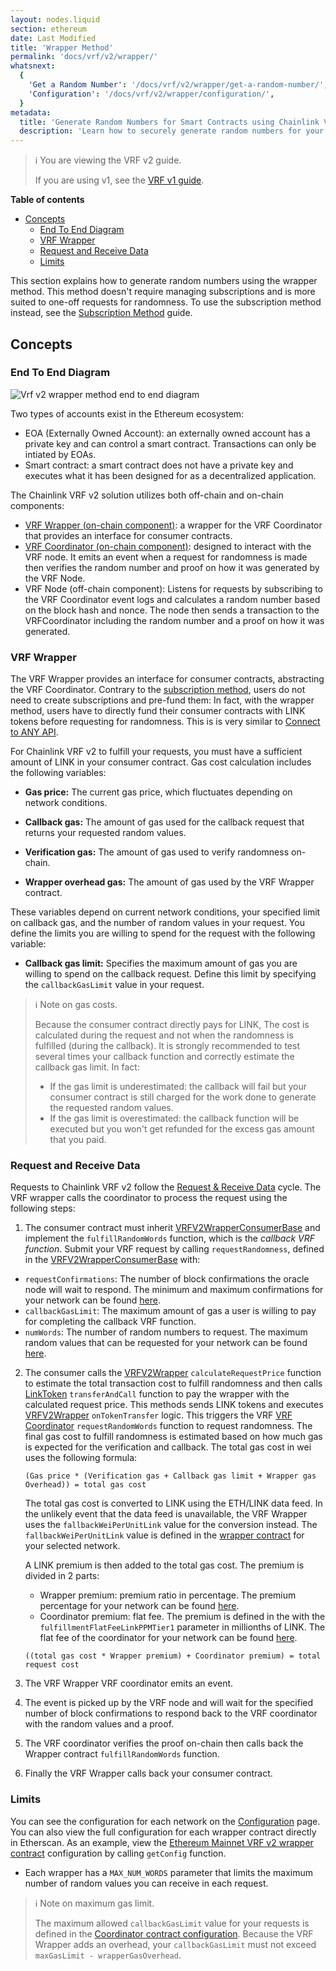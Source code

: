 ```yaml
---
layout: nodes.liquid
section: ethereum
date: Last Modified
title: 'Wrapper Method'
permalink: 'docs/vrf/v2/wrapper/'
whatsnext:
  {
    'Get a Random Number': '/docs/vrf/v2/wrapper/get-a-random-number/',
    'Configuration': '/docs/vrf/v2/wrapper/configuration/',
  }
metadata:
  title: 'Generate Random Numbers for Smart Contracts using Chainlink VRF v2 - Wrapper method'
  description: 'Learn how to securely generate random numbers for your smart contract with Chainlink VRF v2(an RNG). This guide uses the wrapper method.'
---
```


> ℹ️ You are viewing the VRF v2 guide.
>
> If you are using v1, see the [VRF v1 guide](/docs/chainlink-vrf/v1/).

**Table of contents**

- [Concepts](#concepts)
  - [End To End Diagram](#end-to-end-diagram)
  - [VRF Wrapper](#vrf-wrapper)
  - [Request and Receive Data](#request-and-receive-data)
  - [Limits](#limits)


This section explains how to generate random numbers using the wrapper method. This method doesn't require managing subscriptions and is more suited to one-off requests for randomness. To use the subscription method instead, see the [Subscription Method](/docs/vrf/v2/subscription/) guide.

## Concepts

### End To End Diagram

![Vrf v2 wrapper method end to end diagram](/images/vrf/v2-wrapper-e2e.png)

Two types of accounts exist in the Ethereum ecosystem:

- EOA (Externally Owned Account): an externally owned account has a private key and can control a smart contract. Transactions can only be intiated by EOAs.
- Smart contract: a smart contract does not have a private key and executes what it has been designed for as a decentralized application.

The Chainlink VRF v2 solution utilizes both off-chain and on-chain components:

- [VRF Wrapper (on-chain component)](https://github.com/smartcontractkit/chainlink/blob/develop/contracts/src/v0.8/dev/VRFV2Wrapper.sol): a wrapper for the VRF Coordinator that provides an interface for consumer contracts.
- [VRF Coordinator (on-chain component)](https://github.com/smartcontractkit/chainlink/blob/develop/contracts/src/v0.8/VRFCoordinatorV2.sol): designed to interact with the VRF node. It emits an event when a request for randomness is made then verifies the random number and proof on how it was generated by the VRF Node.
- VRF Node (off-chain component): Listens for requests by subscribing to the VRF Coordinator event logs and calculates a random number based on the block hash and nonce. The node then sends a transaction to the VRFCoordinator including the random number and a proof on how it was generated.

### VRF Wrapper

The VRF Wrapper provides an interface for consumer contracts, abstracting the VRF Coordinator. Contrary to the [subscription method](/docs/vrf/v2/subscription/), users do not need to create subscriptions and pre-fund them: In fact, with the wrapper method, users have to directly fund their consumer contracts with LINK tokens before requesting for randomness. This is is very similar to [Connect to ANY API](/docs/request-and-receive-data/).

For Chainlink VRF v2 to fulfill your requests, you must have a sufficient amount of LINK in your consumer contract. Gas cost calculation includes the following variables:

- **Gas price:** The current gas price, which fluctuates depending on network conditions.

- **Callback gas:** The amount of gas used for the callback request that returns your requested random values.

- **Verification gas:** The amount of gas used to verify randomness on-chain.

- **Wrapper overhead gas:** The amount of gas used by the VRF Wrapper contract.

These variables depend on current network conditions, your specified limit on callback gas, and the number of random values in your request. You define the limits you are willing to spend for the request with the following variable:

- **Callback gas limit:** Specifies the maximum amount of gas you are willing to spend on the callback request. Define this limit by specifying the `callbackGasLimit` value in your request.

> ℹ️ Note on gas costs.
>
> Because the consumer contract directly pays for LINK, The cost is calculated during the request and not when the randomness is fulfilled (during the callback).
> It is strongly recommended to test several times your callback function and correctly estimate the callback gas limit. In fact:
>
> - If the gas limit is underestimated: the callback will fail but your consumer contract is still charged for the work done to generate the requested random values.
> - If the gas limit is overestimated: the callback function will be executed but you won't get refunded for the excess gas amount that you paid.

### Request and Receive Data

Requests to Chainlink VRF v2 follow the [Request & Receive Data](/docs/request-and-receive-data/) cycle. The VRF wrapper calls the coordinator to process the request using the following steps:

1. The consumer contract must inherit [VRFV2WrapperConsumerBase](https://github.com/smartcontractkit/chainlink/blob/develop/contracts/src/v0.8/dev/VRFV2WrapperConsumerBase.sol) and implement the `fulfillRandomWords` function, which is the _callback VRF function_. Submit your VRF request by calling `requestRandomness`, defined in the [VRFV2WrapperConsumerBase](https://github.com/smartcontractkit/chainlink/blob/develop/contracts/src/v0.8/dev/VRFV2WrapperConsumerBase.sol) with:

- `requestConfirmations`: The number of block confirmations the oracle node will wait to respond. The minimum and maximum confirmations for your network can be found [here](/docs/vrf/v2/wrapper/configuration/#configurations).
- `callbackGasLimit`: The maximum amount of gas a user is willing to pay for completing the callback VRF function.
- `numWords`: The number of random numbers to request. The maximum random values that can be requested for your network can be found [here](/docs/vrf/v2/wrapper/configuration/#configurations).

2. The consumer calls the [VRFV2Wrapper](https://github.com/smartcontractkit/chainlink/blob/develop/contracts/src/v0.8/dev/VRFV2Wrapper.sol) `calculateRequestPrice` function to estimate the total transaction cost to fulfill randomness and then calls [LinkToken](https://github.com/smartcontractkit/chainlink/blob/develop/contracts/src/v0.4/LinkToken.sol) `transferAndCall` function to pay the wrapper with the calculated request price. This methods sends LINK tokens and executes [VRFV2Wrapper](https://github.com/smartcontractkit/chainlink/blob/develop/contracts/src/v0.8/dev/VRFV2Wrapper.sol) `onTokenTransfer` logic. This triggers the VRF [VRF Coordinator](https://github.com/smartcontractkit/chainlink/blob/develop/contracts/src/v0.8/VRFCoordinatorV2.sol) `requestRandomWords` function to request randomness.
   The final gas cost to fulfill randomness is estimated based on how much gas is expected for the verification and callback. The total gas cost in wei uses the following formula:

   ```
   (Gas price * (Verification gas + Callback gas limit + Wrapper gas Overhead)) = total gas cost
   ```

   The total gas cost is converted to LINK using the ETH/LINK data feed. In the unlikely event that the data feed is unavailable, the VRF Wrapper uses the `fallbackWeiPerUnitLink` value for the conversion instead. The `fallbackWeiPerUnitLink` value is defined in the [wrapper contract](/docs/vrf/v2/wrapper/configuration/#configurations) for your selected network.

   A LINK premium is then added to the total gas cost. The premium is divided in 2 parts:

   - Wrapper premium: premium ratio in percentage. The premium percentage for your network can be found [here](/docs/vrf/v2/wrapper/configuration/#configurations).
   - Coordinator premium: flat fee. The premium is defined in the with the `fulfillmentFlatFeeLinkPPMTier1` parameter in millionths of LINK. The flat fee of the coordinator for your network can be found [here](/docs/vrf/v2/wrapper/configuration/#configurations).

   ```
   ((total gas cost * Wrapper premium) + Coordinator premium) = total request cost
   ```

3. The VRF Wrapper VRF coordinator emits an event.

4. The event is picked up by the VRF node and will wait for the specified number of block confirmations to respond back to the VRF coordinator with the random values and a proof.

5. The VRF coordinator verifies the proof on-chain then calls back the Wrapper contract `fulfillRandomWords` function.

6. Finally the VRF Wrapper calls back your consumer contract.

### Limits

You can see the configuration for each network on the [Configuration](/docs/vrf/v2/wrapper/configuration/) page. You can also view the full configuration for each wrapper contract directly in Etherscan. As an example, view the [Ethereum Mainnet VRF v2 wrapper contract](https://etherscan.io/address/0x685fCaf489C2FE2e289a68Bc10AA94F88A83E655#readContract) configuration by calling `getConfig` function.

- Each wrapper has a `MAX_NUM_WORDS` parameter that limits the maximum number of random values you can receive in each request.

> ℹ️ Note on maximum gas limit.
>
> The maximum allowed `callbackGasLimit` value for your requests is defined in the [Coordinator contract configuration](/docs/vrf/v2/subscription/configuration/). Because the VRF Wrapper adds an overhead, your `callbackGasLimit` must not exceed `maxGasLimit - wrapperGasOverhead`.
